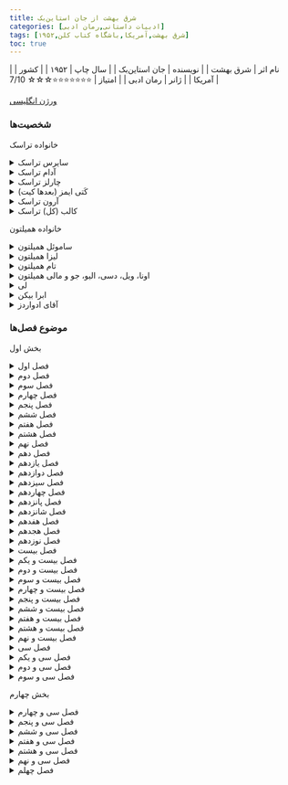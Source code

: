 ```yaml
---
title: شرق بهشت از جان استاین‌بک
categories: [ادبیات داستانی,رمان ادبی]
tags: [شرق بهشت,آمریکا,باشگاه کتاب کلن,۱۹۵۲]
toc: true
---
```



| نام اثر | شرق بهشت  |
| نویسنده | جان استاین‌بک |
| سال چاپ | ۱۹۵۲  |
| کشور | آمریکا |
| ژانر | رمان ادبی |
| امتیاز | ⭐⭐⭐⭐⭐⭐⭐☆☆☆ 7/10 |


[ورژن انگلیسی](https://www.fadedpage.com/books/20211110/html.php)


### شخصیت‌ها

خانواده تراسک

<details>
  <summary>سایرس تراسک</summary>
پدر خانواده تراسک، یک کهنه‌سرباز جنگ داخلی با اخلاقیاتی سوال‌برانگیز.
</details>

<details>
  <summary>آدام تراسک</summary>
پسر مهربان سایرس، مردی آرمان‌گرا که در درک مفهوم خوب و بد دچار مشکل است.
</details>

<details>
  <summary>چارلز تراسک</summary>
برادر ناتنی آدام، اغلب حسود و خشن، و در تضاد با مهربانی آدام.
</details>

<details>
  <summary>کَتی ایمز (بعدها کیت)</summary>
شخصیتی دست‌کاری‌گر و بدطینت که با آدام ازدواج می‌کند و تبدیل به ضدقهرمان اصلی داستان می‌شود.
</details>

<details>
  <summary>آرون تراسک</summary>
پسر آرمان‌گرای آدام و کتی که با درک جنبه‌های تاریک زندگی دچار مشکل است.
</details>

<details>
  <summary>کالب (کل) تراسک</summary>
برادر دوقلوی آرون، که شخصیت پیچیده‌تری دارد و از پتانسیل خود برای تاریکی آگاه است.
</details>



خانواده همیلتون

<details>
  <summary>ساموئل همیلتون</summary>
یک مهاجر ایرلندی خردمند و مهربان که به دوست نزدیک آدام تراسک و مربی دیگران تبدیل می‌شود.
</details>

<details>
  <summary>لیزا همیلتون</summary>
همسر منطقی و مذهبی ساموئل، که نیروی ثابتی در خانواده است.
</details>

<details>
  <summary>تام همیلتون</summary>
پسر حساس و گرفتار ساموئل، که از عذاب وجدان و شک به خود رنج می‌برد.
</details>

<details>
  <summary>اونا، ویل، دسی، الیو، جو و مالی همیلتون</summary>
فرزندان دیگر همیلتون، هر کدام با شخصیت‌ها و زندگی‌های متفاوت.
</details>

<details>
  <summary>لی</summary>
خدمتکار وفادار چینی-آمریکایی آدام و محرم اسرار او، که به عنوان یک شخصیت پدرانه برای آرون و کل عمل می‌کند و اغلب بینش فلسفی ارائه می‌دهد.
</details>

<details>
  <summary>ابرا بیکن</summary>
علاقه‌مند آرون، که در نهایت به کل نزدیک‌تر می‌شود و با چالش‌های اخلاقی خود روبرو می‌شود.
</details>

<details>
  <summary>آقای ادواردز</summary>
رئیس سابق کتی و قربانی دستکاری‌های او.
</details>


### موضوع فصل‌ها

بخش اول

<details>
<summary>فصل اول</summary>
توضیح دره سالیناس
</details>

<details>
<summary>فصل دوم</summary>
 شروع تاریخچه خانواده همیلتون‌


 در حالی که بسیاری از مردم بدون پول به دره سالیناس آمدند، افراد دیگری نیز بودند که با فروش در جای دیگری، با پول برای شروع یک زندگی جدید وارد شدند. اینها معمولاً زمین می‌خریدند، اما زمین خوب، و خانه‌هایشان را از چوب تخته‌شده می‌ساختند و در پنجره‌هایشان فرش‌ها و شیشه‌های الماس رنگی داشتند. تعدادی از این خانواده ها بودند و به زمین خوب دره رسیدند و خردل زرد را پاک کردند و گندم کاشتند.
</details>

<details>
<summary>فصل سوم</summary>
 شروع تاریخچه خانواده تراسک
 خشونت چارلز در مقابل آدام
 تنهایی آدام در خانواده
</details>

<details>
<summary>فصل چهارم</summary>
آدام بدون خواسته خودش به سواره‌نظام ملحق شد.
چارلز گاهی اوقات برای او نامه می‌نوشت.
</details>
<details>
<summary>فصل پنجم</summary>
در مورد خانواده همیلتون.
ایرلندی بودند و تحقیر می‌شدند

جرج بچه خوب و آرامی بود.

ویل توانست خوب پول دربیاورد.

تام شبیه پدرش بود. دنیای درخشانی داشت. 
اندوهش هم مانند شادی‌اش هیجانی بود. 
مثل پدرش اهل اختراع بود.
مجرد ماند. 

تام و جوزف-جو و سامویل بلند نظر بودند
جرج و ویل کوتاه نظر بودند

جو احتیاج به کمک داشت برای زندگی

در میان پسران همیلتون، پنج دختر وجود داشتند: اونا مسن‌ترین، دختری متفکر، درس‌خوان و تاریک. لیزی – حدس می‌زنم لیزی باید از زمانی که به‌خاطر مادرش نامگذاری شده، مسن‌ترین فرد بوده باشد – من چیز زیادی در مورد لیزی نمی‌دانم. او در اوایل به نظر می رسید برای خانواده خود شرمنده است. او جوان ازدواج کرد و رفت و پس از آن فقط در مراسم تشییع جنازه دیده شد. لیزی ظرفیت نفرت و تلخی بی نظیری در میان همیلتون ها داشت. او یک پسر داشت و وقتی بزرگ شد و با دختری ازدواج کرد که لیزی از او خوشش نمی آمد، سال ها با او صحبت نکرد.

بعد دسی بود که خنده‌اش آنقدر ثابت بود که همه از حضور در کنارش خوشحال بودند زیرا بودن با دسی بیشتر از هر کس دیگری لذت می‌برد.

خواهر بعدی الیو بود، مادرم. و آخرین مولی بود که زیبایی کمی با موهای بلوند و چشمان بنفش داشت.

اینها همیلتون‌ها بودند، و این تقریباً یک معجزه بود که چگونه لیزا، دختر کوچک لاغر، سال به سال آنها را تولید می‌کرد و به آنها غذا می‌داد، نان می‌پخت، لباس‌هایشان را درست می‌کرد، و آنها را با اخلاق خوب و اخلاق آهنین نیز می‌پوشاند.
</details>
<details>
<summary>فصل ششم</summary>
آدام به خدمت نظام می‌رود و چارلز در خانه می‌ماند.
مادرش می‌میرد و چارلز با نبودن پدرش در خانه تنها می‌ماند و شرایط خانه روز به روز خرابتر می‌شود.
</details>
<details>
<summary>فصل هفتم</summary>
داستان آدام و عدم علاقه به برگشتن به خانه.
مانند آوارگان در شهرهای مختلف آمریکا گشتن.
در نهایت برگشت به خانه و متوجه شدن که پدرشان مرده و برای آن‌ها پول زیادی برجا گذاشته.
متوجه هم می‌شوند که پدرشان در مورد سوابق متعدد نظامی‌اش دروغ‌های زیادی گفته
</details>
<details>
<summary>فصل هشتم</summary>
داستان کتی
هیولا بودنش و آتش زدن خانه‌شان
</details>
<details>
<summary>فصل نهم</summary>
رابطه کاترین و آقای ادواردز صاحب فاحشه‌خانه‌ها
آقای ادواردز در ابتدا با کاترین رابطه‌ای برقرار می‌کند 
اما یک بار وقتی دیگر از رفتارهای کاترین طاقتش طاق شده او را به جایی می‌برد و با زدن او فکر می کند که او را کشته است.
</details>
<details>
<summary>فصل دهم</summary>
چارلز و آدام که با درگیریهای زیاد با هم زندگی می‌کنند
</details>
<details>
<summary>فصل یازدهم</summary>
با کتی در جلوی درشان روبرو می‌شوند.
با اینکه چارلز راضی نیست، آدام از کتی مراقبت می کند.
در نهایت آدام با کتی ازدواج می‌کند. 
کتی هم خود به بستر چارلز می‌رود.
</details>
<details>
<summary>فصل دوازدهم</summary>
در مورد دنیای نزدیک سال‌های اطراف ۱۹۰۰
</details>
<details>
<summary>فصل سیزدهم</summary>
آدامز و کتی به کالیفرنیا می‌روند (سالیناس)
کتی تلاش کرده است که سقط جنین کند و دکتر او را تهدید می‌کند که دیگر این کار را نکند.
کتی مظلوم می‌شود و دکتر به آدامز نمی گوید که کتی چه کرده است.
آدامز با ساموئل ملاقات می‌کند که راجب شرایط زمین و کشاورزی در منطقه بپرسد.
</details>
<details>
<summary>فصل چهاردهم</summary>
راجب الیو مادر راوی می‌شنویم که با تلاش آموزگار می‌شود.
ازدواج می‌کند و شوهرش می‌میرد.
</details>
<details>
<summary>فصل پانزدهم</summary>
آدام خدمتکار با اصل چینی‌اش به دنبال ساموئل می‌فرستد که در مورد آب پیدا کردن با او صحبت کند.
ساموئل در راه با لی صحبت می‌کند و متوجه می‌شود که لی با اینکه در آمریکا بزرگ شده است به حرف زدنش لهجه اضافه می‌کند.
ساموئل بعد از حدس زدن بخشی از زمین که اگه کنده شود احتمالا به آب می‌رسد برای غذا آنجا می‌ماند.
سر غذا متوجه سردی عجیبی در فضای آدام و کتی می‌شود و هر چه تلاش می‌کند فضا را گرم کند نمی‌شود.
در آخر با ترسی عجیب که در دلش افتاده خداحافظی می‌کند و به سمت خانه راه می‌افتد.
</details>
<details>
<summary>فصل شانزدهم</summary>
ساموئل به خانه می‌رود و در ذهنش به ترسی که از دیدن کتی در دلش ایجاد شده بود فکر می کند.
</details>
<details>
<summary>فصل هفدهم</summary>
ساموئل و پسرش به جستجوی آب مشغولند که لی به آنجا می‌آید و خبر می‌دهد که وقت زایمان کتی است.
ساموئل برای زایمان کتی می‌رود.
هنگام زایمان کتی به نظر از روی قصد دست ساموئل را خیلی شدید گاز می‌گیرد.
دوقلوها به دنیا می‌آیند و سامويل از لیزا می‌خواهد که به خانه آنها برود و کمی کمک کند.
کتی بعد از چند وقت از خانه فرار می کند و هنگام فرار به سمت آدام شلیک می کند.
</details>
<details>
<summary>فصل هجدهم</summary>
معاون کلانتر متوجه واقعیت اتفاق خانه آدامز می‌شود و در هنگام صحبت با کلانتر متوجه می‌شود که کتی در شهری اطراف به فاحشه خانه رفته و درخواست کار کرده.
</details>
<details>
<summary>فصل نوزدهم</summary>
توضیح در مورد فاحشه‌خانه‌های مختلف و مادام‌های آن‌ها. 
کتی که خود را کیت می‌نامد وارد یکی از آنها به ریاست مادام فی می‌شود و شغلی آنجا می گیرد.
</details>
<details>
<summary>فصل بیست</summary>
فی با رفتار کتی او را مانند دختر خود میداند و کتی او را یواش یواش می‌کشد
</details>
<details>
<summary>فصل بیست و یکم</summary>
فی مریض‌تر می‌شود و کتی کنترل فاحشه‌خانه رو در اختیار می گیرد و در نهایت فی می‌میرد.
</details>
<details>
<summary>فصل بیست و دوم</summary>
ساموئل به آدام کمک می‌کند تا شرایط را قبول کند و بچه‌هایش را بپذیرد.
بچه‌ها اسم‌گذاری می‌شوند کالب و آرون.
</details>
<details>
<summary>فصل بیست و سوم</summary>
توضیح در مورد خانواده همیلتون و بچه‌ها
</details>
<details>
<summary>فصل بیست و چهارم</summary>
بیشتر در مورد وضعیت ساموئل و خانواده‌اش
</details>
<details>
<summary>فصل بیست و پنجم</summary>
آدام پیش کیت می‌رود. 
از خدمتکار کیت درگوشی می‌خورد. 
کیت در مورد رابطه‌اش با چارلز برادر آدام صحبت می‌کند.
</details>
<details>
<summary>فصل بیست و ششم</summary>
بعد از برگشتن از پیش کیت آدام احساس بدی ندارد و حتی احساس خوبی دارد.
</details>
<details>
<summary>فصل بیست و هفتم</summary>
</details>
<details>
<summary>فصل بیست و هشتم</summary>
</details>
<details>
<summary>فصل بیست و نهم</summary>
</details>
<details>
<summary>فصل سی </summary>
</details>
<details>
<summary>فصل سی و یکم</summary>
آدام نامه مرگ چارلز و ارث زیاد او برای خودش و کیت را پیش کیت می‌برد. 
</details>
<details>
<summary>فصل سی و دوم</summary>
در مورد خانواده ساموئل. 
</details>
<details>
<summary>فصل سی و سوم</summary>
دسی پیش تام برمی‌گردد و در آنجا می‌میرد. 
</details>

بخش چهارم

<details>
<summary>فصل سی و چهارم</summary>
یک کودک ممکن است بپرسد: "داستان دنیا درباره چیست؟" و یک مرد یا زن بالغ ممکن است تعجب کند، "دنیا به چه سمتی خواهد رفت؟ چگونه به پایان می رسد و در حالی که ما در آن هستیم، داستان در مورد چیست؟»

من معتقدم که یک داستان در جهان وجود دارد، و تنها یک داستان، که ما را ترسانده و الهام گرفته است، به طوری که ما در سریال سفید مرواریدی از ادامه فکر و شگفتی زندگی می کنیم. انسان‌ها در زندگی‌شان، در افکارشان، در گرسنگی‌ها و جاه‌طلبی‌ها، در بخل و بی‌رحمی‌شان، و در مهربانی و بخشندگی‌شان نیز گرفتار شده‌اند - در توری از خیر و شر. من فکر می کنم این تنها داستانی است که ما داریم و در تمام سطوح احساس و هوش رخ می دهد. فضیلت و رذیلت تار و پود آگاهی اولیه ما بودند و تار و پود آخرین آگاهی ما خواهند بود و این علیرغم هر تغییری که ممکن است بر مزرعه و رودخانه و کوه، بر اقتصاد و آداب تحمیل کنیم. داستان دیگری وجود ندارد. مردی بعد از اینکه گرد و غبار و تراشه های زندگی خود را پاک کرد، تنها سؤالات سخت و پاکی را باقی می گذارد: خوب بود یا بد؟ آیا خوب کار کرده ام یا بیمار؟

هرودوت، در جنگ ایران، داستانی را بیان می کند که چگونه کرزوس، ثروتمندترین و محبوب ترین پادشاه زمان خود، از سولون آتنی سؤال مهمی پرسید. اگر نگران جواب نبود آن را نمی پرسید. او پرسید: خوش شانس ترین فرد جهان کیست؟ او باید با شک و گرسنه برای اطمینان خورده شده باشد. سولون از سه فرد خوش شانس در زمان های قدیم به او گفت. و کرزوس به احتمال زیاد به او گوش نمی‌داد، بنابراین نگران خودش بود. و چون سولون از او یاد نکرد، کرزوس مجبور شد بگوید: "آیا مرا خوش شانس نمی‌دانی؟"

سولون در پاسخ خود تردید نکرد. "چگونه می توانم بگویم؟" او گفت. "تو هنوز نمرده ای."

و این پاسخ باید با ناپدید شدن شانس کرزوس، و ثروت و پادشاهی‌اش، به طرز وحشتناکی آزاردهنده باشد. و در حالی که در آتشی بلند می سوخت، شاید به آن فکر می کرد و شاید آرزو می کرد کاش نمی پرسید یا جواب نمی داد.

و در زمان ما وقتی مردی می میرد - اگر مال و نفوذ و قدرت و تمام لباسهای حسادت برانگیخته داشته باشد و بعد از زندگان از اموال مرده و برجستگی و آثار و یادگارهای او حساب کند - همچنان این سؤال باقی است. در آنجا: آیا زندگی او خوب بود یا بد؟ حسادت ها از بین رفته اند و چوب اندازه گیری این است: «او را دوست داشتند یا از او متنفر بودند؟ آیا مرگ او فقدان احساس می شود یا نوعی شادی از آن حاصل می شود؟»

من به وضوح کشته شدن سه مرد را به یاد دارم. یکی از آن ها ثروتمندترین مرد قرن بود که با پنجه زدن به ثروت از طریق روح و بدن انسان ها، سال ها تلاش کرد تا عشقی را که از دست داده بود، پس بگیرد و با این روند خدمات بزرگی به دنیا انجام داد و شاید ، خیلی بیشتر از آن بود که شرارت های ظهور او را متعادل کند. من در یک کشتی بودم که او مرد. این خبر روی تابلوی اعلانات درج شد و تقریباً همه با خوشحالی این خبر را دریافت کردند. چند نفر گفتند: خدا را شکر که پسر عوضی مرده است.

سپس مردی باهوش مانند شیطان بود که بدون درک شأن انسانی و آگاهی کامل از تمام جنبه های ضعف و شرارت انسان، از دانش خاص خود برای انحراف مردان، خرید مردان، رشوه و تهدید و اغوا استفاده می کرد. او خود را در موقعیتی قدرتمند یافت. او انگیزه های خود را به نام فضیلت پوشانده بود، و من از خود پرسیده ام که آیا او می دانسته است که هیچ هدیه ای هرگز عشق مردی را پس نمی گیرد، وقتی که شما عشق به خود را از او دور کنید. یک مرد رشوه گرفته فقط می تواند از رشوه دهنده خود متنفر باشد. وقتی این مرد مرد، ملت با ستایش و از پایین تر از مرگ او با خوشحالی به صدا در آمدند.

مرد سومی بود که شاید اشتباهات زیادی در عملکردش مرتکب شد، اما زندگی مؤثرش وقف این بود که مردان را شجاع و باوقار و خوب کند در زمانی که فقیر و وحشت زده بودند و نیروهای زشت در دنیا برای استفاده از ترس هایشان سست بودند. این مرد مورد نفرت عده کمی بود. وقتی او درگذشت، مردم در خیابان ها اشک ریختند و ذهنشان زاری کرد: «حالا چه کنیم؟ چگونه می توانیم بدون او ادامه دهیم؟»

در بلاتکلیفی، مطمئن هستم که در زیر لایه‌های ضعیف مردان، می‌خواهند خوب باشند و دوست داشته شوند. در واقع، بیشتر رذیلت های آنها تلاش برای راه های کوتاه برای عشق ورزیدن است. وقتی مردی برای مردن می آید، صرف نظر از استعداد و نفوذ و نبوغش، اگر بدون عشق بمیرد، باید زندگی اش برای او شکست و مردن او وحشت سردی باشد. به نظر من اگر من یا شما باید بین دو مسیر فکری یا عملی یکی را انتخاب کنیم، باید مرگ خود را به یاد بیاوریم و طوری زندگی کنیم که مرگ ما هیچ لذتی برای دنیا به همراه نداشته باشد.

ما فقط یک داستان داریم. همه رمان‌ها، همه شعرها، بر اساس رقابت بی‌پایان خیر و شر در خودمان ساخته شده‌اند. و به ذهنم خطور می‌کند که شر باید دائماً رشد کند، در حالی که خیر، در حالی که فضیلت، فناناپذیر است. رذیله همیشه چهره ای جوان تازه دارد، در حالی که فضیلت مانند هیچ چیز دیگری در جهان قابل احترام است.
</details>
<details>
<summary>فصل سی و پنجم</summary>
خانواده تراسک به سالیناس نقل‌مکان می‌کنند.
</details>
<details>
<summary>فصل سی و ششم</summary>
آرون و کال به مدرسه جدید در سالیناس می‌روند.
آرون و آبرا دوست می‌شوند.
</details>
<details>
<summary>فصل سی و هفتم</summary>
آدامز در کارخانه یخ‌سازی سرمایه گذاری می‌کند و سعی می‌کند که محصولات کشاورزی را به صورت یخ زده به شرق بفرستد ولی ورشکسته می‌شود.
</details>
<details>
<summary>فصل سی و هشتم</summary>
کال متوجه زنده‌بودن مادرش می‌شود و همه چی را می‌فهمد. 
</details>
<details>
<summary>فصل سی و نهم</summary>
آدام و کال بالاخره صمیمانه صحبت کردند و آدام متوجه شد که کال در مورد مادرش همه‌چی را می‌داند.
کال مادرش را دنبال می‌کرد و یک بار پیش او رفت و آن‌ها غیردوستانه صحبت کردند.

</details>
<details>
<summary>فصل چهلم</summary>
اتل پیش کیت می‌آید و به او می‌گوید که شیشه قطره‌ای که کیت با آن فی را کشته بود دارد.
کیت اما برای او یک دسیسه‌ای میچیند و باعث دستگیری او می‌شود. 

</details>